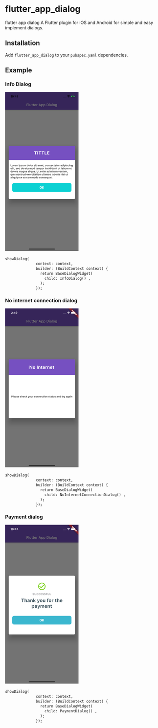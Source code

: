 # flutter_app_dialog

flutter app dialog
A Flutter plugin for iOS and Android for simple and easy implement dialogs.

## Installation

Add `flutter_app_dialog` to your `pubspec.yaml` dependencies. 
## Example
### Info Dialog
<img src="https://github.com/Nhattandev/flutter_app_dialog/blob/master/flutter_app_dialog/doc/info_dialog.png?raw=true" width="240"/>

```
showDialog(
              context: context,
              builder: (BuildContext context) {
                return BaseDialogWidget(
                  child: InfoDialog() ,
                );
              });
```
### No internet connection dialog
<img src="https://github.com/Nhattandev/flutter_app_dialog/blob/master/flutter_app_dialog/doc/no_internet_connection.png?raw=true" width="240"/>

```
showDialog(
              context: context,
              builder: (BuildContext context) {
                return BaseDialogWidget(
                  child: NoInternetConnectionDialog() ,
                );
              });
```
### Payment dialog
<img src="https://github.com/Nhattandev/flutter_app_dialog/blob/master/flutter_app_dialog/doc/payment_dialog.png?raw=true" width="240"/>

```
showDialog(
              context: context,
              builder: (BuildContext context) {
                return BaseDialogWidget(
                  child: PaymentDialog() ,
                );
              });
```